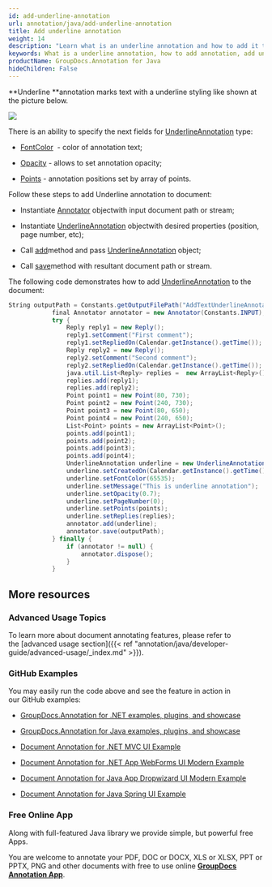 ```yaml
---
id: add-underline-annotation
url: annotation/java/add-underline-annotation
title: Add underline annotation
weight: 14
description: "Learn what is an underline annotation and how to add it to a document programmatically using GroupDocs.Annotation for Java."
keywords: What is a underline annotation, how to add annotation, add underline annotation
productName: GroupDocs.Annotation for Java
hideChildren: False
---
```

**Underline **annotation marks text with a underline styling like shown at the picture below. 

![](annotation/java/images/add-underline-annotation.png)

There is an ability to specify the next fields for [UnderlineAnnotation](https://apireference.groupdocs.com/java/annotation/com.groupdocs.annotation.models.annotationmodels/UnderlineAnnotation) type:

*   [FontColor](https://apireference.groupdocs.com/annotation/java/com.groupdocs.annotation.models.annotationmodels/HighlightAnnotation#getFontColor())  - color of annotation text;
    
*   [Opacity](https://apireference.groupdocs.com/annotation/java/com.groupdocs.annotation.models.annotationmodels/AreaAnnotation#getOpacity()) - allows to set annotation opacity;
    
*   [Points](https://apireference.groupdocs.com/annotation/java/com.groupdocs.annotation.models.annotationmodels/HighlightAnnotation#getPoints()) - annotation positions set by array of points.
    

Follow these steps to add Underline annotation to document:

*   Instantiate [Annotator](https://apireference.groupdocs.com/java/annotation/com.groupdocs.annotation/Annotator) objectwith input document path or stream;
    
*   Instantiate [UnderlineAnnotation](https://apireference.groupdocs.com/java/annotation/com.groupdocs.annotation.models.annotationmodels/UnderlineAnnotation) objectwith desired properties (position, page number, etc);
    
*   Call [add](https://apireference.groupdocs.com/java/annotation/com.groupdocs.annotation/Annotator#add(com.groupdocs.annotation.models.annotationmodels.AnnotationBase))method and pass [UnderlineAnnotation](https://apireference.groupdocs.com/java/annotation/com.groupdocs.annotation.models.annotationmodels/UnderlineAnnotation) object;
    
*   Call [save](https://apireference.groupdocs.com/java/annotation/com.groupdocs.annotation/Annotator#save(java.io.InputStream))method with resultant document path or stream.
    

The following code demonstrates how to add [UnderlineAnnotation](https://apireference.groupdocs.com/java/annotation/com.groupdocs.annotation.models.annotationmodels/UnderlineAnnotation) to the document:

```csharp
String outputPath = Constants.getOutputFilePath("AddTextUnderlineAnnotation", FilenameUtils.getExtension(Constants.INPUT));
            final Annotator annotator = new Annotator(Constants.INPUT);
            try {
                Reply reply1 = new Reply();
                reply1.setComment("First comment");
                reply1.setRepliedOn(Calendar.getInstance().getTime());
                Reply reply2 = new Reply();
                reply2.setComment("Second comment");
                reply2.setRepliedOn(Calendar.getInstance().getTime());
                java.util.List<Reply> replies =  new ArrayList<Reply>();
                replies.add(reply1);
                replies.add(reply2);
                Point point1 = new Point(80, 730);
                Point point2 = new Point(240, 730);
                Point point3 = new Point(80, 650);
                Point point4 = new Point(240, 650);
                List<Point> points = new ArrayList<Point>();
                points.add(point1);
                points.add(point2);
                points.add(point3);
                points.add(point4);
                UnderlineAnnotation underline = new UnderlineAnnotation();
                underline.setCreatedOn(Calendar.getInstance().getTime());
                underline.setFontColor(65535);
                underline.setMessage("This is underline annotation");
                underline.setOpacity(0.7);
                underline.setPageNumber(0);
                underline.setPoints(points);
                underline.setReplies(replies);
                annotator.add(underline);
                annotator.save(outputPath);
            } finally {
                if (annotator != null) {
                    annotator.dispose();
                }
            }
```

## More resources

### Advanced Usage Topics

To learn more about document annotating features, please refer to the [advanced usage section]({{< ref "annotation/java/developer-guide/advanced-usage/_index.md" >}}).

### GitHub Examples

You may easily run the code above and see the feature in action in our GitHub examples:

*   [GroupDocs.Annotation for .NET examples, plugins, and showcase](https://github.com/groupdocs-annotation/GroupDocs.Annotation-for-.NET)
    
*   [GroupDocs.Annotation for Java examples, plugins, and showcase](https://github.com/groupdocs-annotation/GroupDocs.Annotation-for-Java)
    
*   [Document Annotation for .NET MVC UI Example](https://github.com/groupdocs-annotation/GroupDocs.Annotation-for-.NET-MVC) 
    
*   [Document Annotation for .NET App WebForms UI Modern Example](https://github.com/groupdocs-annotation/GroupDocs.Annotation-for-.NET-WebForms)
    
*   [Document Annotation for Java App Dropwizard UI Modern Example](https://github.com/groupdocs-annotation/GroupDocs.Annotation-for-Java-Dropwizard)
    
*   [Document Annotation for Java Spring UI Example](https://github.com/groupdocs-annotation/GroupDocs.Annotation-for-Java-Spring)
    

### Free Online App

Along with full-featured Java library we provide simple, but powerful free Apps.

You are welcome to annotate your PDF, DOC or DOCX, XLS or XLSX, PPT or PPTX, PNG and other documents with free to use online **[GroupDocs Annotation App](https://products.groupdocs.app/annotation)**.
